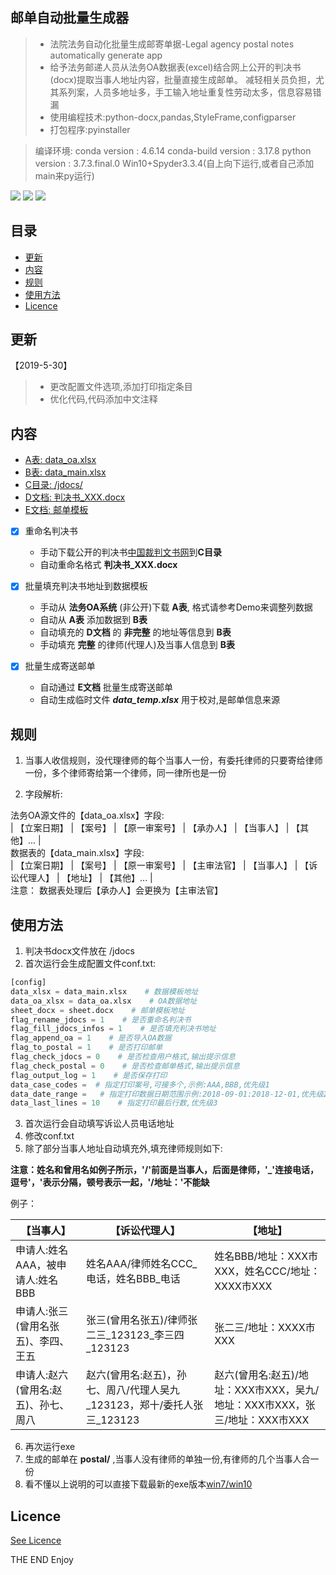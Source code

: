 ## 邮单自动批量生成器

> * 法院法务自动化批量生成邮寄单据-Legal agency postal notes automatically generate app
> * 给予法务邮递人员从法务OA数据表(excel)结合网上公开的判决书(docx)提取当事人地址内容，批量直接生成邮单。 减轻相关员负担，尤其系列案，人员多地址多，手工输入地址重复性劳动太多，信息容易错漏
> * 使用编程技术:python-docx,pandas,StyleFrame,configparser  
> * 打包程序:pyinstaller

> 编译环境:
> conda version : 4.6.14
> conda-build version : 3.17.8
> python version : 3.7.3.final.0
> Win10+Spyder3.3.4(自上向下运行,或者自己添加main来py运行)

[![](https://img.shields.io/github/release/autolordz/docx-content-modify.svg?style=popout&logo=github&colorB=ff69b4)](https://github.com/autolordz/docx-content-modify/releases)
[![](https://img.shields.io/badge/github-source-orange.svg?style=popout&logo=github)](https://github.com/autolordz/docx-content-modify)
[![](https://img.shields.io/github/license/autolordz/docx-content-modify.svg?style=popout&logo=github)](https://github.com/autolordz/docx-content-modify/blob/master/LICENSE)

## 目录

<!-- MarkdownTOC autoanchor="true" autolink="true" uri_encoding="false" -->

- [更新](#更新)
- [内容](#内容)
- [规则](#规则)
- [使用方法](#使用方法)
- [Licence](#licence)

<!-- /MarkdownTOC -->

<a id="更新"></a>
## 更新

【2019-5-30】

> * 更改配置文件选项,添加打印指定条目
> * 优化代码,代码添加中文注释

<a id="内容"></a>
## 内容

- [A表: data_oa.xlsx](./demo_docs/data_oa.xlsx)
- [B表: data_main.xlsx](./demo_docs/data_main.xlsx)
- [C目录: /jdocs/](./demo_docs/jdocs/)
- [D文档: 判决书_XXX.docx](./demo_docs/jdocs/jdocs.docx)
- [E文档: 邮单模板](./demo_docs/sheet.docx)

- [x] 重命名判决书
	- 手动下载公开的判决书[中国裁判文书网](http://wenshu.court.gov.cn/)到**C目录**
	- 自动重命名格式 **判决书_XXX.docx**

- [x] 批量填充判决书地址到数据模板
	- 手动从 **法务OA系统** (非公开)下载 **A表**, 格式请参考Demo来调整列数据
	- 自动从 **A表** 添加数据到 **B表** 
 	- 自动填充的 **D文档** 的 **非完整** 的地址等信息到 **B表**
 	- 手动填充 **完整** 的律师(代理人)及当事人信息到 **B表**

- [x] 批量生成寄送邮单
	- 自动通过 **E文档** 批量生成寄送邮单
	- 自动生成临时文件 ***data_temp.xlsx*** 用于校对,是邮单信息来源 

<a id="规则"></a>
## 规则

1. 当事人收信规则，没代理律师的每个当事人一份，有委托律师的只要寄给律师一份，多个律师寄给第一个律师，同一律所也是一份  

2. 字段解析:  

法务OA源文件的【data_oa.xlsx】字段:  
| 【立案日期】 | 【案号】 | 【原一审案号】 | 【承办人】 | 【当事人】 | 【其他】... |  
数据表的【data_main.xlsx】字段:  
| 【立案日期】 | 【案号】 | 【原一审案号】 | 【主审法官】 | 【当事人】 | 【诉讼代理人】 | 【地址】 | 【其他】... |  
注意： 数据表处理后【承办人】会更换为【主审法官】  

<a id="使用方法"></a>
## 使用方法

1. 判决书docx文件放在 /jdocs  
2. 首次运行会生成配置文件conf.txt:
```python
[config]
data_xlsx = data_main.xlsx    # 数据模板地址
data_oa_xlsx = data_oa.xlsx    # OA数据地址
sheet_docx = sheet.docx    # 邮单模板地址
flag_rename_jdocs = 1    # 是否重命名判决书
flag_fill_jdocs_infos = 1    # 是否填充判决书地址
flag_append_oa = 1    # 是否导入OA数据
flag_to_postal = 1    # 是否打印邮单
flag_check_jdocs = 0    # 是否检查用户格式,输出提示信息
flag_check_postal = 0    # 是否检查邮单格式,输出提示信息
flag_output_log = 1    # 是否保存打印
data_case_codes =  # 指定打印案号,可接多个,示例:AAA,BBB,优先级1
data_date_range =   # 指定打印数据日期范围示例:2018-09-01:2018-12-01,优先级2
data_last_lines = 10    # 指定打印最后行数,优先级3
```
3. 首次运行会自动填写诉讼人员电话地址  
4. 修改conf.txt  
5. 除了部分当事人地址自动填充外,填充律师规则如下:  

**注意：姓名和曾用名如例子所示，'/'前面是当事人，后面是律师，'_'连接电话，逗号'，'表示分隔，顿号表示一起，'/地址：'不能缺**     

例子：  

| 【当事人】 | 【诉讼代理人】 | 【地址】 |
| --- | --- | --- |
| 申请人:姓名AAA，被申请人:姓名BBB| 姓名AAA/律师姓名CCC_电话，姓名BBB_电话 | 姓名BBB/地址：XXX市XXX，姓名CCC/地址：XXXX市XXX |
| 申请人:张三(曾用名张五)、李四、王五 | 张三(曾用名张五)/律师张二三_123123_李三四_123123 | 张二三/地址：XXXX市XXX |
| 申请人:赵六(曾用名:赵五)、孙七、周八 | 赵六(曾用名:赵五)，孙七、周八/代理人吴九_123123，郑十/委托人张三_123123| 赵六(曾用名:赵五)/地址：XXX市XXX，吴九/地址：XXX市XXX，张三/地址：XXX市XXX |

6. 再次运行exe
7. 生成的邮单在 **postal/** ,当事人没有律师的单独一份,有律师的几个当事人合一份
8. 看不懂以上说明的可以直接下载最新的exe版本[win7/win10](https://github.com/autolordz/docx-content-modify/releases/download/1.0.1/exe-win7win10-8962f68c.zip)

<a id="licence"></a>
## Licence

[See Licence](https://github.com/autolordz/docx-content-modify/blob/master/LICENSE)

THE END
Enjoy
